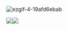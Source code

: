 
![ezgif-4-19afd6ebab](https://user-images.githubusercontent.com/92919697/158033656-9ef088f9-c08a-4084-a5cc-7faddf7891ee.gif)

<img src="https://github-readme-stats.vercel.app/api?username=neyaznafiz&show_icons=true&theme=light&line_height=27"><img src="https://github-readme-stats.vercel.app/api/top-langs/?username=neyaznafiz&theme=light&hide_langs_below=1">
